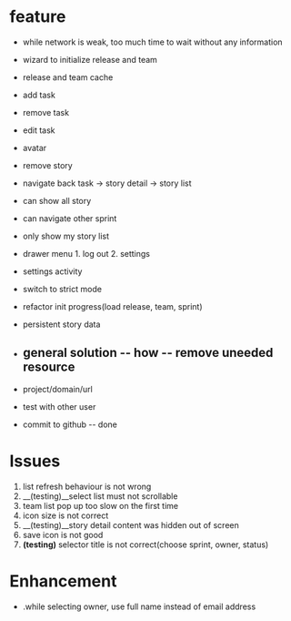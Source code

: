 feature
================
*  while network is weak, too much time to wait without any information
*  wizard to initialize release and team
* release and team cache
* add task
* remove task
* edit task
* avatar
* remove story
* navigate back task -> story detail -> story list
* can show all story
* can navigate other sprint
* only show my story list
* drawer menu
            1. log out
            2. settings

* settings activity
* switch to strict mode
* refactor init progress(load release, team, sprint)
* persistent story data
* general solution
    -- how
    -- remove uneeded resource
    --

* project/domain/url
* test with other user

* commit to github -- done


Issues
=================
1. list refresh behaviour is not wrong
2. __(testing)__select list must not scrollable
3. team list pop up too slow on the first time
4. icon size is not correct
6. __(testing)__story detail content was hidden out of screen 
7. save icon is not good
8. __(testing)__ selector title is not correct(choose sprint, owner, status) 

Enhancement
============
* .while selecting owner, use full name instead of email address



